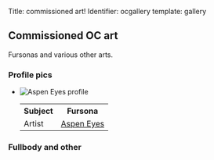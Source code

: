 Title: commissioned art!
Identifier: ocgallery
template: gallery

<div class="ocgallery">
  <h2>Commissioned OC art</h2>
  <p>Fursonas and various other arts.</p>
  <h3>Profile pics</h3>
  <ul class="pfp-art">
    <li>
      <img src="{static}/gallery/commart/aspeneyes_profile.png"
           alt="Aspen Eyes profile"
           title="Profile pic commissioned from Aspen Eyes">
      <table>
        <tr>
          <th>Subject</th>
          <th>Fursona</th>
        </tr>
        <tr>
          <td>Artist</td>
          <td><a href="https://twitter.com/aspen_eyes">Aspen Eyes</a></td>
        </tr>
      </table>
    </li>
  </ul>
  <h3>Fullbody and other</h3>
  <ul class="fullbody-art">
  </ul>
</div>
